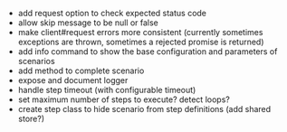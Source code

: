 * add request option to check expected status code
* allow skip message to be null or false
* make client#request errors more consistent (currently sometimes exceptions are thrown, sometimes a rejected promise is returned)
* add info command to show the base configuration and parameters of scenarios
* add method to complete scenario
* expose and document logger
* handle step timeout (with configurable timeout)
* set maximum number of steps to execute? detect loops?
* create step class to hide scenario from step definitions (add shared store?)
